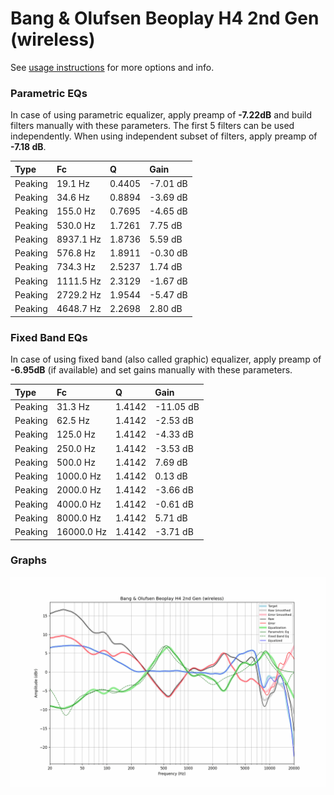 # Bang & Olufsen Beoplay H4 2nd Gen (wireless)
See [usage instructions](https://github.com/jaakkopasanen/AutoEq#usage) for more options and info.

### Parametric EQs
In case of using parametric equalizer, apply preamp of **-7.22dB** and build filters manually
with these parameters. The first 5 filters can be used independently.
When using independent subset of filters, apply preamp of **-7.18 dB**.

| Type    | Fc        |      Q | Gain     |
|:--------|:----------|:-------|:---------|
| Peaking | 19.1 Hz   | 0.4405 | -7.01 dB |
| Peaking | 34.6 Hz   | 0.8894 | -3.69 dB |
| Peaking | 155.0 Hz  | 0.7695 | -4.65 dB |
| Peaking | 530.0 Hz  | 1.7261 | 7.75 dB  |
| Peaking | 8937.1 Hz | 1.8736 | 5.59 dB  |
| Peaking | 576.8 Hz  | 1.8911 | -0.30 dB |
| Peaking | 734.3 Hz  | 2.5237 | 1.74 dB  |
| Peaking | 1111.5 Hz | 2.3129 | -1.67 dB |
| Peaking | 2729.2 Hz | 1.9544 | -5.47 dB |
| Peaking | 4648.7 Hz | 2.2698 | 2.80 dB  |

### Fixed Band EQs
In case of using fixed band (also called graphic) equalizer, apply preamp of **-6.95dB**
(if available) and set gains manually with these parameters.

| Type    | Fc         |      Q | Gain      |
|:--------|:-----------|:-------|:----------|
| Peaking | 31.3 Hz    | 1.4142 | -11.05 dB |
| Peaking | 62.5 Hz    | 1.4142 | -2.53 dB  |
| Peaking | 125.0 Hz   | 1.4142 | -4.33 dB  |
| Peaking | 250.0 Hz   | 1.4142 | -3.53 dB  |
| Peaking | 500.0 Hz   | 1.4142 | 7.69 dB   |
| Peaking | 1000.0 Hz  | 1.4142 | 0.13 dB   |
| Peaking | 2000.0 Hz  | 1.4142 | -3.66 dB  |
| Peaking | 4000.0 Hz  | 1.4142 | -0.61 dB  |
| Peaking | 8000.0 Hz  | 1.4142 | 5.71 dB   |
| Peaking | 16000.0 Hz | 1.4142 | -3.71 dB  |

### Graphs
![](./Bang%20&%20Olufsen%20Beoplay%20H4%202nd%20Gen%20(wireless).png)